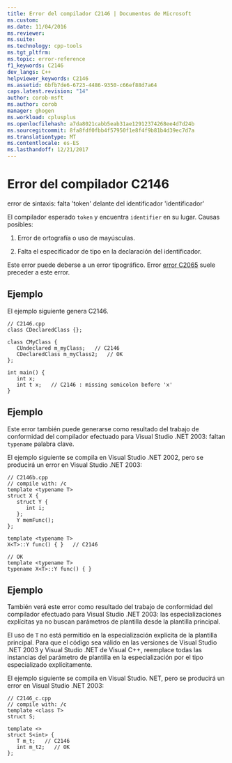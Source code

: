 ```yaml
---
title: Error del compilador C2146 | Documentos de Microsoft
ms.custom: 
ms.date: 11/04/2016
ms.reviewer: 
ms.suite: 
ms.technology: cpp-tools
ms.tgt_pltfrm: 
ms.topic: error-reference
f1_keywords: C2146
dev_langs: C++
helpviewer_keywords: C2146
ms.assetid: 6bfb7de6-6723-4486-9350-c66ef88d7a64
caps.latest.revision: "14"
author: corob-msft
ms.author: corob
manager: ghogen
ms.workload: cplusplus
ms.openlocfilehash: a7da8021cabb5eab31ae12912374268ee4d7d24b
ms.sourcegitcommit: 8fa8fdf0fbb4f57950f1e8f4f9b81b4d39ec7d7a
ms.translationtype: MT
ms.contentlocale: es-ES
ms.lasthandoff: 12/21/2017
---
```

# <a name="compiler-error-c2146"></a>Error del compilador C2146
error de sintaxis: falta 'token' delante del identificador 'identificador'  
  
 El compilador esperado `token` y encuentra `identifier` en su lugar.  Causas posibles:  
  
1.  Error de ortografía o uso de mayúsculas.  
  
2.  Falta el especificador de tipo en la declaración del identificador.  
  
 Este error puede deberse a un error tipográfico. Error [error C2065](../../error-messages/compiler-errors-1/compiler-error-c2065.md) suele preceder a este error.  
  
## <a name="example"></a>Ejemplo  
 El ejemplo siguiente genera C2146.  
  
```  
// C2146.cpp  
class CDeclaredClass {};  
  
class CMyClass {  
   CUndeclared m_myClass;   // C2146  
   CDeclaredClass m_myClass2;   // OK  
};  
  
int main() {  
   int x;  
   int t x;   // C2146 : missing semicolon before 'x'  
}  
```  
  
## <a name="example"></a>Ejemplo  
 Este error también puede generarse como resultado del trabajo de conformidad del compilador efectuado para Visual Studio .NET 2003: faltan `typename` palabra clave.  
  
 El ejemplo siguiente se compila en Visual Studio .NET 2002, pero se producirá un error en Visual Studio .NET 2003:  
  
```  
// C2146b.cpp  
// compile with: /c  
template <typename T>  
struct X {  
   struct Y {  
      int i;  
   };  
   Y memFunc();  
};  
  
template <typename T>  
X<T>::Y func() { }   // C2146  
  
// OK  
template <typename T>  
typename X<T>::Y func() { }  
```  
  
## <a name="example"></a>Ejemplo  
 También verá este error como resultado del trabajo de conformidad del compilador efectuado para Visual Studio .NET 2003: las especializaciones explícitas ya no buscan parámetros de plantilla desde la plantilla principal.  
  
 El uso de `T` no está permitido en la especialización explícita de la plantilla principal. Para que el código sea válido en las versiones de Visual Studio .NET 2003 y Visual Studio .NET de Visual C++, reemplace todas las instancias del parámetro de plantilla en la especialización por el tipo especializado explícitamente.  
  
 El ejemplo siguiente se compila en Visual Studio. NET, pero se producirá un error en Visual Studio .NET 2003:  
  
```  
// C2146_c.cpp  
// compile with: /c  
template <class T>   
struct S;  
  
template <>   
struct S<int> {  
   T m_t;   // C2146  
   int m_t2;   // OK  
};  
```